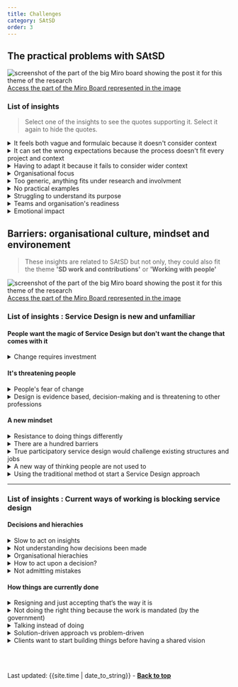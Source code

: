 ```yaml
---
title: Challenges
category: SAtSD
order: 3
---
```


## The practical problems with SAtSD

![screenshot of the part of the big Miro board showing the post it for this theme of the research](/practitioner-stories/images/SAtSD/satsd-practical.png)
[Access the part of the Miro Board represented in the image](https://miro.com/app/board/o9J_ldOzA14=/?moveToWidget=3074457352333735755&cot=14)

### List of insights

> Select one of the insights to see the quotes supporting it. Select it again to hide the quotes.

<details>
<summary>It feels both vague and formulaic because it doesn't consider context</summary>
    <ul>
    <li>It's shared with us as this all-encompassing tool and, after reading it, it is not an all-encompassing tool to me. It’s a tool for conversation-starting.  [...] [public and third sector stakeholders] think that it is a tool for change. But in reality, it is a methodology and the set of principles  that you bring to the table to assess whether or not you are doing it in  this way</li>
    <li>It doesn't give you the tools to ask if service design is appropriate In that setting</li>
    <li>I can be cynical about the broad application of SD to everything, and as a sort of standardised practice, because for me it's better to have one tool kit where you pull different things from, I think there is some dogma attached to SD in the way the SAtSD is introduce as well, it does seem very formulaic and I think it's dangerous</li>
    </ul>
</details>
<details>
<summary>It can set the wrong expectations because the process doesn't fit every project and context</summary>
    <ul>
    <li>If your introduction to SD is the Scottish Approach - then you have currently a very fixed idea of how things happen, when they happen, and what you use to do those things</li>
    <li> [...]  you are giving [public and third sector stakeholders' a document that says: ‘ you should be doing this, you should be doing this, this could lead to this’. [...]  [pts professionals in the partnership] have really held on to some of the key points within it. Which can be a little dangerous because their focus on ‘we have to engage with citizens, we have to engage with citizens, this has to be the first rule’ [...]  So there are all these different things that I’ve notice that - and especially in the third sector - people really hold on to the principles</li>
    </ul>
</details>
<details>
<summary>Having to adapt it because it fails to consider wider context</summary>
    <ul>
    <li>It kind of fails to supply people with further questions about the environment they are working in. [...] it fails to consider the wider context</li>
    <li> Find it easier to collaborate with specific teams, and there’s usually quite a lot of good will there. But then the SAtSD doesn’t necessity work in that context. So we’ve been trying to tease out a version per product almost. Because that’s where you change things</li>
    <li>We had a project where we managed to talk to five members of the staff. But none of the insights we pulled out and and none of the things we designed based on that were then taken forward. So when the team tried to SAtSD assess themselves according to the approach, they gave themselves a great grade because [...] we spoke to these people - yes, but we didn’t take it forward</li>
    <li> If we actually do a SAtSD assessment,[...] taking that approach and going to a project team, and saying ‘here’s the assessment, let’s do it’’, it’s actually quite difficult. Because it’s written from an organisational perspective only. You know, I think there’s one good example that is about design being embedded in all layers of the organisation, and this team doesn’t really have anything to say about that. [The SAtSD] doesn’t really quite assess specific products, but the organisation as a whole. That’s a difficult pitch, cause that suggests that I should go to the director of my organisation and say: ‘hey, here’s an assessment, you need to comply with that’; and that is a very difficult position to be in</li>
    </ul>
</details>
<details>
<summary>Organisational focus</summary>
    <ul>
    <li>What I found hard is that people sort of expect me to... [People] look at it and they’re like: ‘ok, so you are a service designer, you implement this.’ And in fact I can’t, because even the way it is written, it’s all about the organisation. I can’t personally   embed design in my organisation, your organisation needs to embed it.this.’ And in fact I can’t</li>
    </ul>
</details>
<details>
<summary>Too generic, anything fits under research and involvment</summary>
    <ul>
    <li>[leader of participatory budget didn't trust community with money] And that's where I would like to see more of a heavy hand from the up top and say, the guidelines needs to be tighter less wriggle room. We need to say to folk: you need to be more active on what you want, there's ways to doing it, I'm going to show you, there's templates for this, and questions. Use your community council and push that question, and demand an answer and if they are not doing it, why not? I want to get them to a level where they are confident enough to really push back and know their onions so to speak, they can show examples, so they see the benefits. You want community engagement, you want participation, here you go, it's a gift for me!</li>
    <li>[When public sector colleagues understand as research asking one practitioner about their users' experiences.] I think that some of the messaging from the Scottish government is: ‘That's great! do it! you can do it!’ And I think that there is this idea then it is better than nothing, Which I get. But it can lead to very difficult situations.  The language of the SAtSD can lend itself to interpretation from all specialties and disciplines and so me, as a designer, I then have to dismantle that again, Fight against that approach and say ‘ok, but maybe there is other things that we need to do’; and I sometimes wish it would back me up more. [...] ‘if you are working with patients, you need a certain amount of experiences, [...] For example, at the [ organisation] we do ethical research And we fill out an ethics form And you think about those ethical considerations. One of them is always, ‘ does the researcher have the necessary experience to talk to these people who might be vulnerable, or in a difficult situation and is talking about difficult topics. So I wish it [SAtSD] will back me up a little bit more and be less about ‘as long as you do it, is fine’</li>
    </ul>
</details>
<details>
<summary>No practical examples</summary>
    <ul>
    <li> I haven't really seen any real examples of how it was applied within context, and this is me applying it in context</li>
    <li>I kind of want to see the next bit of that story, I want to see how you would instruct a design team how to do that well. I almost want to go further than it‘s currently going. I wish it could instruct people to how to go about doing that. I think it points in a lot of directions, but it doesn’t take you down that direction</li>
    </ul>
</details>
<details>
<summary>Struggling to understand its purpose</summary>
    <ul>
    <li>I have looked to it and I‘ve struggled with it a bit just to understand what it is</li>
    <li>You know what, I get a little bit lost with the Scottish Approach to Service Design. [...] Personally, I don’t yet use it and that is the thing I kind of wanted to do like I wish I did</li>
    <li>Beyond using it for sending it to executives and as a resource, I‘m a bit confused to how else to use it and maybe that‘s the point of it. Maybe that‘s fine. But I think let‘s not try to pretend it‘s whatever else this other thing because even with the toolkit etc. I just don’t fully understand the aim of it</li>
    </ul>
</details>
<details>
<summary>Teams and organisation's readiness</summary>
    <ul>
    <li>When we’re talking about design in government, there are the intractable problems that means we can’t do the work that we really really want to  do</li>
    <li>The organisations that I am working in partnership with have to use that approach, and I think that’s attached to funding. So you know, we want to use this, we want to test it out, go and do it in your area</li>
    <li>There are a lot of different siloed thinking and cultures there, so you almost have to bend the rules a little bit to make it fit</li>
    </ul>
</details>
<details>
<summary>Emotional impact</summary>
    <ul>
    <li>With the growth of SAtSD is the readiness of teams and organisations to take it on. It was being promoted at senior level, trying to get buy-in there, at the same time that people around the country were being introduced to the practice. Those 2 things were happening at the same time, it sounded like a great idea. Service designers were being hired or commissioned, but the readiness of the team they were landing in was not there yet. I wonder how that might have impacted people emotionally over the past few years</li>
    </ul>
</details>

## Barriers: organisational culture, mindset and environement

> These insights are related to SAtSD but not only, they could also fit the theme **'SD work and contributions'**  or **'Working with people'**

![screenshot of the part of the big Miro board showing the post it for this theme of the research](/practitioner-stories/images/SAtSD/satsd-barriers.png)
[Access the part of the Miro Board represented in the image](https://miro.com/app/board/o9J_ldOzA14=/?moveToWidget=3074457352333735901&cot=14)

### List of insights : Service Design is new and unfamiliar

#### People want the magic of Service Design but don't want the change that comes with it
<details>
<summary>Change requires investment</summary>
    <ul>
    <li>I think also Service Design and public service has a long way to go, it will require huge organisational change across a lot of public services, and across a lot of public bodies actually, not just public services. And that requires a lot of money, and these agencies do not have those pockets, their pockets are not deep enough. So while you can make lots of suggestions about how you might re-orient the organisation, it is not always possible that those things can happen. So that is a big challenge</li>
    </ul>
</details>

#### It's threatening people
<details>
<summary>People's fear of change</summary>
    <ul>
    <li>Fear from front-line and mid-management staff. It tends to be a thing, but that’s not the same for everybody. Because some people get really excited about the opportunity to actually involve and redesign what’s around them. And I really try to make sure that we try and do like the kind of communication and co-design cycles with the staff, the teams. But I definitely found that individuals can be a real barrier there because they are scared of change, they’ve seen it before, it failed last time. Organisational memory is really strong. Often people in local authorities have been in the same job and will never leave in their whole life, you know, it’s one of the lasting bastions of career singularity that you can get</li>
    <li>There is something about just change, if this is a change that's difficult and that needs leading, especially when you ask people to do things like discovery and testing, if they have never done things like that before, and I think the resource against that feel too overwhelming</li>
    </ul>
</details><details>
<summary>Design is evidence based, decision-making and is threatening to other professions</summary>
</details>

#### A new mindset

<details>
<summary>Resistance to doing things differently</summary>
    <ul>
    <li>For the most part, people are quite open to something different. Sometimes, the clients are really onboard and they know it's going to be different. Sometimes, you have other people who maybe had not decided to bring you in, and are bit more like "oh, why are we doing this like this?" For the most part, people are positive about you being there, but sometimes you can get a bit of resistance to doing things differently</li>
    </ul>
</details>
<details>
<summary>There are a hundred barriers</summary>
    <ul>
    <li>There’s about a hundred answers to that question</li>
    </ul>
</details>
<details>
<summary>True participatory service design would challenge existing structures and jobs</summary>
    <ul>
    <li>Last time I've checked, public services in Scotland are the biggest employers, so you have all these people who - if you had strong participatory service design in - a lot of jobs would be called into question and a lot of services would be called into question either they need to reshape quite a lot or they need to go.[...] people can't feel good in that position in a public service. I think about that a lot</li>
    </ul>
</details>
<details>
<summary>A new way of thinking people are not used to</summary>
    <ul>
    <li>These are new ways of working for lots of traditional and bureaucratic organisations</li>
    <li>The barrier is that the [organisation] has not done this ever before, and there isn’t an awareness. So for example, the whole attitude, the whole way of thinking. So for example [during] safety training, and part of it is looking at software and trying to discover safety issues. And there was something around ‘oh there’s this monitor that beeps if there is this specific thing wrong with the patient, what’s the clinical safety things that you need to pay attention to’. So there was things like: Human error, staff error - top of the list, always top of the list - and and the story goes ‘a not so senior nurse may misread the thing’ and, obviously as a designer sitting among clinique technicians my question was: what’s the font size on that monitor? What is the contrast? This isn’t even service design so never mind this nurse actually having enough time to go and read this thing, and why is she going in to read it, and then copying it on a piece of paper that then she carries somewhere else in the first place? You know, that's not even think about the actual service level. But basically, the organisation’s thinking was very very clear, ‘oh, staff error. We need more training. And so to get people from that attitude to, ‘wait a second, can we look at the error of the service or even the product you’ve got plunked here that makes no sense - it’s really hard work. I think stories from patients or even designing with-- or even nurses, even staff, would be really helpful. But we are a long way off of even acknowledging that that’s where the problem is</li>
    </ul>
</details>
<details>
<summary>Using the traditional method ot start a Service Design approach</summary>
    <ul>
    <li>It’s been interesting to see how to take something from a really traditional engagement and insight type of work - this might be a public survey - to illustrate in a way that maybe fits into a user journey and takes other research insights into account. Pushing it forward to let’s produce those insights and action points for senior leadership</li>
    </ul>
</details>

<hr class="big">

### List of insights : Current ways of working is blocking service design

#### Decisions and hierachies
<details>
<summary>Slow to act on insights</summary>
    <ul>
    <li>Present the insights to various boards to just tell them that they need not invest making this happen. And it took them maybe another six months to stop the project officially for  them, the citizens, solicitors and basically for anyone. Quite  interesting and I‘m very proud that they stopped it because that‘s one  thing, they don’t admit to mistakes very easily</li>
    </ul>
</details>
<details>
<summary>Not understanding how decisions been made</summary>
    <ul>
    <li>There’s lots, right, like in any corporate situation - and by corporate I mean any large, complex organisation. There’s many constraints, there’s many different people who have positions of power that dictate what needs to happen and when. In my experience a lot of the challenges are organisationally and culturally influencing things, that people understand why decisions are being made</li>
    </ul>
</details>
<details>
<summary>Organisational hierachies</summary>
    <ul>
    <li>It’s really difficult. The hierarchies aren’t there to support our work. I don't really  know how we get around that.  We've been trained with an agency mindset, where you never have that problem. You just do a  Project,  and then move on</li>
    </ul>
</details>
<details>
<summary>How to act upon a decision?</summary>
    <ul>
    <li>The way I am starting to see it is that this minister has done the design. They know what they want, it’s there, there is a brief, you can go and build it. That is an interesting one to me. How do we still do service design around decisions that have already been made? And how do we sell that it is still necessary? It is exhausting</li>
    </ul>
</details>
<details>
<summary>Not admitting mistakes</summary>
</details>

#### How things are currently done

<details>
<summary>Resigning and just accepting that‘s the way it is</summary>
    <ul>
    <li> They‘re kind of aware of each other. But it‘s almost this sign of resignation because it‘s so big. It‘s just impossible to coordinate. We kind of feel this with us as well. My colleague describes it as pushing open doors. Why don’t we try to coordinate this a bit and unify it? And everyone says “yeah, yeah, sounds like a great idea but don‘t know how to do it”. And that is kind of the attitude how most people think. So, no one tries because everyone is kind of resigned thinking that‘s just the way how it is</li>
    </ul>
</details>
<details>
<summary>Not doing the right thing because the work is mandated (by the government)</summary>
    <ul>
    <li>I also think, particularly with the public sector, sometimes goals change quite regularly, and the reason to do something is not always because it's the right thing to do, it might be the right thing to do, but quite often things get done because it's mandated. So it's quite a culture shift that is still to properly take hold</li>
    </ul>
</details>
<details>
<summary>Talking instead of doing</summary>
    <ul>
    <li>But sometimes in Scotland it just feels like those conversations are just conversations for years and it‘s quite annoying because people dying</li>
    </ul>
</details>
<details>
<summary>Solution-driven approach vs problem-driven</summary>
    <ul>
    <li>There’s all these sorts of reputation risks, cause quite often the things that people have been asked to do are solution-orientated not problem-solving</li>
    </ul>
</details>
<details>
<summary>Clients want to start building things before having a shared vision</summary>
    <ul>
    <li>[Some want to develop code before establishing things like a ] shared vision of what that website is for. What it‘s going to achieve. What is the user going to need to do on it? What's the business need? All that stuff isn’t there</li>
    </ul>
</details>

<br><br>
<div>Last updated: {{site.time | date_to_string}} - <a href="#"><strong>Back to top</strong></a></div>

<!--
<details>
<summary></summary>
    <ul>
    <li></li>
    </ul>
</details>
-->